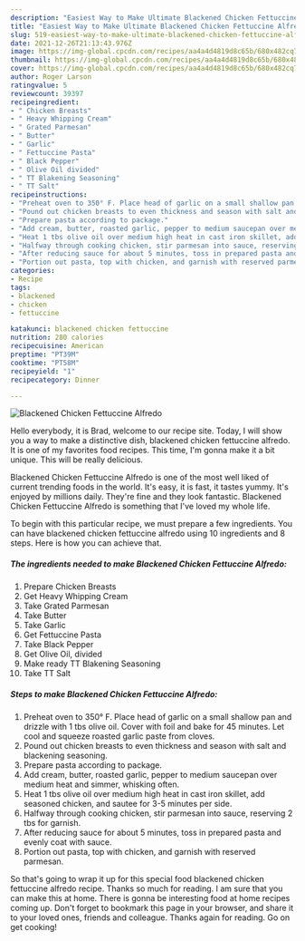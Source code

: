```yaml
---
description: "Easiest Way to Make Ultimate Blackened Chicken Fettuccine Alfredo"
title: "Easiest Way to Make Ultimate Blackened Chicken Fettuccine Alfredo"
slug: 519-easiest-way-to-make-ultimate-blackened-chicken-fettuccine-alfredo
date: 2021-12-26T21:13:43.976Z
image: https://img-global.cpcdn.com/recipes/aa4a4d4819d8c65b/680x482cq70/blackened-chicken-fettuccine-alfredo-recipe-main-photo.jpg
thumbnail: https://img-global.cpcdn.com/recipes/aa4a4d4819d8c65b/680x482cq70/blackened-chicken-fettuccine-alfredo-recipe-main-photo.jpg
cover: https://img-global.cpcdn.com/recipes/aa4a4d4819d8c65b/680x482cq70/blackened-chicken-fettuccine-alfredo-recipe-main-photo.jpg
author: Roger Larson
ratingvalue: 5
reviewcount: 39397
recipeingredient:
- " Chicken Breasts"
- " Heavy Whipping Cream"
- " Grated Parmesan"
- " Butter"
- " Garlic"
- " Fettuccine Pasta"
- " Black Pepper"
- " Olive Oil divided"
- " TT Blakening Seasoning"
- " TT Salt"
recipeinstructions:
- "Preheat oven to 350° F. Place head of garlic on a small shallow pan and drizzle with 1 tbs olive oil. Cover with foil and bake for 45 minutes. Let cool and squeeze roasted garlic paste from cloves."
- "Pound out chicken breasts to even thickness and season with salt and blackening seasoning."
- "Prepare pasta according to package."
- "Add cream, butter, roasted garlic, pepper to medium saucepan over medium heat and simmer, whisking often."
- "Heat 1 tbs olive oil over medium high heat in cast iron skillet, add seasoned chicken, and sautee for 3-5 minutes per side."
- "Halfway through cooking chicken, stir parmesan into sauce, reserving 2 tbs for garnish."
- "After reducing sauce for about 5 minutes, toss in prepared pasta and evenly coat with sauce."
- "Portion out pasta, top with chicken, and garnish with reserved parmesan."
categories:
- Recipe
tags:
- blackened
- chicken
- fettuccine

katakunci: blackened chicken fettuccine 
nutrition: 280 calories
recipecuisine: American
preptime: "PT39M"
cooktime: "PT58M"
recipeyield: "1"
recipecategory: Dinner

---
```



![Blackened Chicken Fettuccine Alfredo](https://img-global.cpcdn.com/recipes/aa4a4d4819d8c65b/680x482cq70/blackened-chicken-fettuccine-alfredo-recipe-main-photo.jpg)

Hello everybody, it is Brad, welcome to our recipe site. Today, I will show you a way to make a distinctive dish, blackened chicken fettuccine alfredo. It is one of my favorites food recipes. This time, I'm gonna make it a bit unique. This will be really delicious.

Blackened Chicken Fettuccine Alfredo is one of the most well liked of current trending foods in the world. It's easy, it is fast, it tastes yummy. It's enjoyed by millions daily. They're fine and they look fantastic. Blackened Chicken Fettuccine Alfredo is something that I've loved my whole life.




To begin with this particular recipe, we must prepare a few ingredients. You can have blackened chicken fettuccine alfredo using 10 ingredients and 8 steps. Here is how you can achieve that.

<!--inarticleads1-->

##### The ingredients needed to make Blackened Chicken Fettuccine Alfredo:

1. Prepare  Chicken Breasts
1. Get  Heavy Whipping Cream
1. Take  Grated Parmesan
1. Take  Butter
1. Take  Garlic
1. Get  Fettuccine Pasta
1. Take  Black Pepper
1. Get  Olive Oil, divided
1. Make ready  TT Blakening Seasoning
1. Take  TT Salt




<!--inarticleads2-->

##### Steps to make Blackened Chicken Fettuccine Alfredo:

1. Preheat oven to 350° F. Place head of garlic on a small shallow pan and drizzle with 1 tbs olive oil. Cover with foil and bake for 45 minutes. Let cool and squeeze roasted garlic paste from cloves.
1. Pound out chicken breasts to even thickness and season with salt and blackening seasoning.
1. Prepare pasta according to package.
1. Add cream, butter, roasted garlic, pepper to medium saucepan over medium heat and simmer, whisking often.
1. Heat 1 tbs olive oil over medium high heat in cast iron skillet, add seasoned chicken, and sautee for 3-5 minutes per side.
1. Halfway through cooking chicken, stir parmesan into sauce, reserving 2 tbs for garnish.
1. After reducing sauce for about 5 minutes, toss in prepared pasta and evenly coat with sauce.
1. Portion out pasta, top with chicken, and garnish with reserved parmesan.




So that's going to wrap it up for this special food blackened chicken fettuccine alfredo recipe. Thanks so much for reading. I am sure that you can make this at home. There is gonna be interesting food at home recipes coming up. Don't forget to bookmark this page in your browser, and share it to your loved ones, friends and colleague. Thanks again for reading. Go on get cooking!
